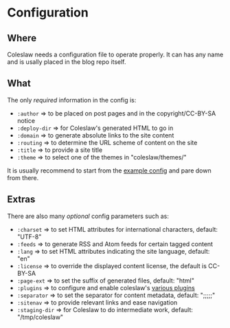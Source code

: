 # Configuration

## Where

Coleslaw needs a configuration file to operate properly. It can has any name and
is usally placed in the blog repo itself.

## What

The only *required* information in the config is:
* `:author`       => to be placed on post pages and in the copyright/CC-BY-SA notice
* `:deploy-dir`   => for Coleslaw's generated HTML to go in
* `:domain`       => to generate absolute links to the site content
* `:routing`      => to determine the URL scheme of content on the site
* `:title`        => to provide a site title
* `:theme`        => to select one of the themes in "coleslaw/themes/"

It is usually recommend to start from the [example config][ex_config] and pare down from there.

[ex_config]: https://github.com/redline6561/coleslaw/blob/master/examples/example.coleslawrc

## Extras

There are also many *optional* config parameters such as:
* `:charset`       => to set HTML attributes for international characters, default: "UTF-8"
* `:feeds`         => to generate RSS and Atom feeds for certain tagged content
* `:lang`          => to set HTML attributes indicating the site language, default: "en"
* `:license`       => to override the displayed content license, the default is CC-BY-SA
* `:page-ext`      => to set the suffix of generated files, default: "html"
* `:plugins`       => to configure and enable coleslaw's [various plugins][plugin-use]
* `:separator`     => to set the separator for content metadata, default: ";;;;;"
* `:sitenav`       => to provide relevant links and ease navigation
* `:staging-dir`   => for Coleslaw to do intermediate work, default: "/tmp/coleslaw"

[plugin-use]: https://github.com/redline6561/coleslaw/blob/master/docs/plugin-use.md
